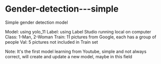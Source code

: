 # Gender-detection---simple
Simple gender detection model

Model: using yolo_11
Label: using Label Studio running local on computer
Class: 1-Man, 2-Woman
Train: 11 pictures from Google, each has a group of people
Val: 5 pictures not included in Train set

Note: It's the first model learning from Youtube, simple and not always correct, will create and update a new model, maybe in this field
